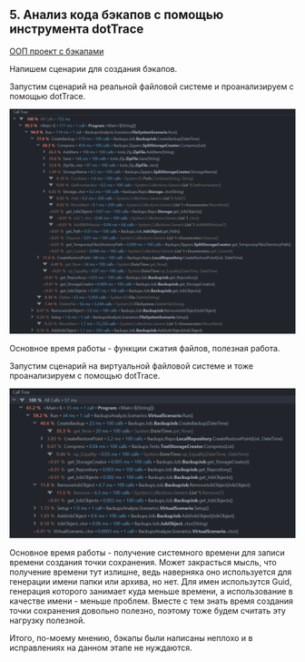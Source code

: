 ﻿## 5. Анализ кода бэкапов с помощью инструмента dotTrace

[ООП проект с бэкапами](https://github.com/is-oop-y24/eeeedgar/tree/master/Backups)

Напишем сценарии для создания бэкапов.

Запустим сценарий на реальной файловой системе и проанализируем с помощью dotTrace.

![Результат dotTrace сценария на реальной файловой системе](./img/backups-analyze-filesystem-trace.png)

Основное время работы - функции сжатия файлов, полезная работа.

Запустим сценарий на виртуальной файловой системе и тоже проанализируем с помощью dotTrace.

![Результат dotTrace сценария на виртуальной файловой системе](./img/backups-analyze-virtualfilesystem-trace.png)

Основное время работы - получение системного времени для записи времени создания точки сохранения.
Может закрасться мысль, что получение времени тут излишне, ведь наверняка оно используется для генерации имени папки или архива, но нет.
Для имен использутся Guid, генерация которого занимает куда меньше времени, а использование в качестве имени - меньше проблем.
Вместе с тем знать время создания точки сохранения довольно полезно, поэтому тоже будем считать эту нагрузку полезной.

Итого, по-моему мнению, бэкапы были написаны неплохо и в исправлениях на данном этапе не нуждаются.